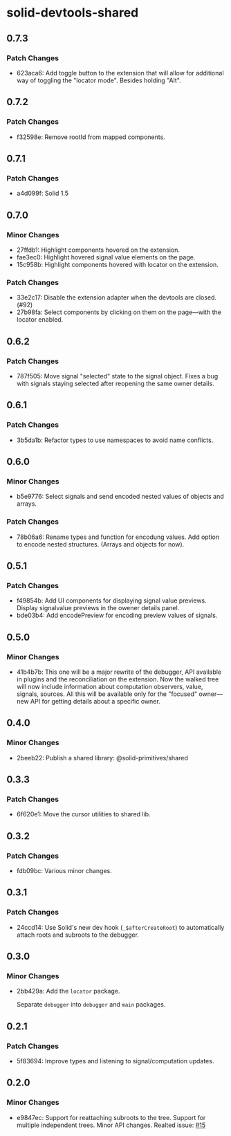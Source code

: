 # solid-devtools-shared

## 0.7.3

### Patch Changes

- 623aca6: Add toggle button to the extension that will allow for additional way of toggling the "locator mode". Besides holding "Alt".

## 0.7.2

### Patch Changes

- f32598e: Remove rootId from mapped components.

## 0.7.1

### Patch Changes

- a4d099f: Solid 1.5

## 0.7.0

### Minor Changes

- 27ffdb1: Highlight components hovered on the extension.
- fae3ec0: Highlight hovered signal value elements on the page.
- 15c958b: Highlight components hovered with locator on the extension.

### Patch Changes

- 33e2c17: Disable the extension adapter when the devtools are closed. (#92)
- 27b98fa: Select components by clicking on them on the page—with the locator enabled.

## 0.6.2

### Patch Changes

- 787f505: Move signal "selected" state to the signal object. Fixes a bug with signals staying selected after reopening the same owner details.

## 0.6.1

### Patch Changes

- 3b5da1b: Refactor types to use namespaces to avoid name conflicts.

## 0.6.0

### Minor Changes

- b5e9776: Select signals and send encoded nested values of objects and arrays.

### Patch Changes

- 78b06a6: Rename types and function for encodung values. Add option to encode nested structures. (Arrays and objects for now).

## 0.5.1

### Patch Changes

- f49854b: Add UI components for displaying signal value previews. Display signalvalue previews in the owener details panel.
- bde03b4: Add encodePreview for encoding preview values of signals.

## 0.5.0

### Minor Changes

- 41b4b7b: This one will be a major rewrite of the debugger, API available in plugins and the reconciliation on the extension.
  Now the walked tree will now include information about computation observers, value, signals, sources. All this will be available only for the "focused" owner—new API for getting details about a specific owner.

## 0.4.0

### Minor Changes

- 2beeb22: Publish a shared library: @solid-primitives/shared

## 0.3.3

### Patch Changes

- 6f620e1: Move the cursor utilities to shared lib.

## 0.3.2

### Patch Changes

- fdb09bc: Various minor changes.

## 0.3.1

### Patch Changes

- 24ccd14: Use Solid's new dev hook (`_$afterCreateRoot`) to automatically attach roots and subroots to the debugger.

## 0.3.0

### Minor Changes

- 2bb429a: Add the `locator` package.

  Separate `debugger` into `debugger` and `main` packages.

## 0.2.1

### Patch Changes

- 5f83694: Improve types and listening to signal/computation updates.

## 0.2.0

### Minor Changes

- e9847ec: Support for reattaching subroots to the tree.
  Support for multiple independent trees.
  Minor API changes.
  Realted issue: [#15](https://github.com/thetarnav/solid-devtools/issues/15)
